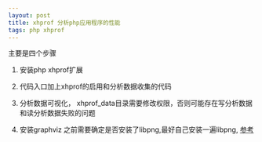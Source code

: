 ```yaml
---
layout: post
title: xhprof 分析php应用程序的性能
tags: php xhprof
---
```


主要是四个步骤 

1. 安装php xhprof扩展

2. 代码入口加上xhprof的启用和分析数据收集的代码

3. 分析数据可视化， xhprof_data目录需要修改权限，否则可能存在写分析数据和读分析数据失败的问题

4. 安装graphviz 之前需要确定是否安装了libpng,最好自己安装一遍libpng, [参考](https://www.cnxct.com/you-do-not-have-dot-image-generation-utility-installed/)


